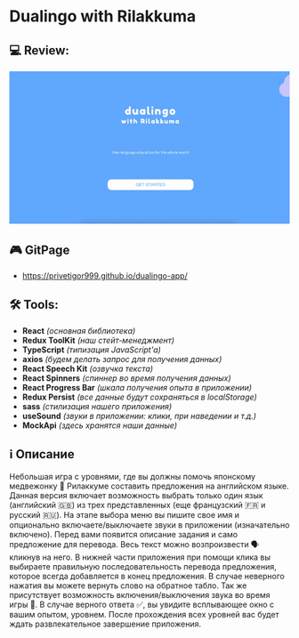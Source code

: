 # Dualingo with Rilakkuma

## 💻 Review:

![til](./src/assets/gif/review.gif)

## 🎮 GitPage

- https://privetigor999.github.io/dualingo-app/

## 🛠️ Tools:

- <b>React</b> <i>(основная библиотека)</i>
- <b>Redux ToolKit</b> <i>(наш стейт-менеджмент)</i>
- <b>TypeScript</b> <i>(типизация JavaScript'a)</i>
- <b>axios</b> <i>(будем делать запрос для получения данных)</i>
- <b>React Speech Kit</b> <i>(озвучка текста)</i>
- <b>React Spinners</b> <i>(спиннер во время получения данных)</i>
- <b>React Progress Bar</b> <i>(шкала получения опыта в приложении)</i>
- <b>Redux Persist</b> <i>(все данные будут сохраняться в localStorage)</i>
- <b>sass</b> <i>(стилизация нашего приложения)</i>
- <b>useSound</b> <i>(звуки в приложении: клики, при наведении и т.д.)</i>
- <b>MockApi</b> <i>(здесь хранятся наши данные)</i>

## ℹ️ Описание

Небольшая игра с уровнями, где вы должны помочь японскому медвежонку 🐻 Рилаккуме составить предложения на английском языке. Данная версия включает возможность выбрать только один язык (английский 🇬🇧) из трех представленных (еще французский 🇫🇷 и русский 🇷🇺). На этапе выбора меню вы пишите свое имя и опционально включаете/выключаете звуки в приложении (изначательно включено). Перед вами появится описание задания и само предложение для перевода. Весь текст можно возпроизвести 🗣️ кликнув на него. В нижней части приложения при помощи клика вы выбираете правильную последовательность перевода предложения, которое всегда добавляется в конец предложения. В случае неверного нажатия вы можете вернуть слово на обратное табло. Так же присутствует возможность включения/выключения звука во время игры 🎵. В случае верного ответа ✅, вы увидите всплывающее окно с вашим опытом, уровнем. После прохождения всех уровней вас будет ждать развлекательное завершение приложения.
